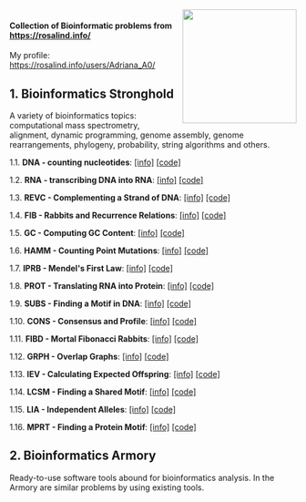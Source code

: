 
<img src="http://rosalind.info/static/img/logo.png?v=1560257990"  width=200 align="right">

#### Collection of Bioinformatic problems from https://rosalind.info/
My profile: https://rosalind.info/users/Adriana_A0/

## 1. Bioinformatics Stronghold
A variety of bioinformatics topics: computational mass spectrometry, alignment, dynamic programming, genome assembly, genome rearrangements, phylogeny, probability, string algorithms and others.

1.1. **DNA - counting nucleotides**: [[info]](https://rosalind.info/problems/dna/) [[code]](https://github.com/AdrianaAceroFV/ROSALIND/blob/8f1cad1650caf6a8a39c5104978e45c7e3c05e89/CODE/DNA.py)

1.2. **RNA - transcribing DNA into RNA**:  [[info]](https://rosalind.info/problems/rna/) [[code]](https://github.com/AdrianaAceroFV/ROSALIND/blob/8f1cad1650caf6a8a39c5104978e45c7e3c05e89/CODE/RNA.py)

1.3. **REVC - Complementing a Strand of DNA**:  [[info]](https://rosalind.info/problems/revc/) [[code]](https://github.com/AdrianaAceroFV/ROSALIND/blob/17b7de7e22e1b70d83b68cb1095d86855417d721/CODE/REVC.py)

1.4. **FIB - Rabbits and Recurrence Relations**:  [[info]](https://rosalind.info/problems/fib/) [[code]](https://github.com/AdrianaAceroFV/ROSALIND/blob/952eede5f8a9878cbe72c6db821bb20e618dac12/CODE/FIB.py)

1.5. **GC - Computing GC Content**:  [[info]](https://rosalind.info/problems/gc/) [[code]](https://github.com/AdrianaAceroFV/ROSALIND/blob/49ea0b6e9873f10d9c04995f044db39ae8d1c76c/CODE/GC.py)

1.6. **HAMM - Counting Point Mutations**:  [[info]](https://rosalind.info/problems/hamm/) [[code]](https://github.com/AdrianaAceroFV/ROSALIND/blob/59be35e03785557e5b967614016dd2052986c31f/CODE/HAMM.py)

1.7. **IPRB - Mendel's First Law**:  [[info]](https://rosalind.info/problems/iprb/) [[code]](https://github.com/AdrianaAceroFV/ROSALIND/blob/bb8118342c58bb415791cd5913d6aa83696fe067/CODE/IPRB.py)

1.8. **PROT - Translating RNA into Protein**:  [[info]](https://rosalind.info/problems/prot/) [[code]](https://github.com/AdrianaAceroFV/ROSALIND/blob/ac25af4375d74dbc3bfcb8a73969023ee1484244/CODE/PROT.py)

1.9. **SUBS - Finding a Motif in DNA**:  [[info]](https://rosalind.info/problems/subs/) [[code]](https://github.com/AdrianaAceroFV/ROSALIND/blob/da589f666b6d240ae1703afb276d64ea4b875220/CODE/SUBS.py)

1.10. **CONS - 	Consensus and Profile**:  [[info]](https://rosalind.info/problems/cons/) [[code]](https://github.com/AdrianaAceroFV/ROSALIND/blob/427510a418da18f5a603739ea975f4988eaf3558/CODE/CONS.py)

1.11. **FIBD - 	Mortal Fibonacci Rabbits**:  [[info]](https://rosalind.info/problems/fibd/) [[code]](https://github.com/AdrianaAceroFV/ROSALIND/blob/1a3b09a5f2db2554b8278b59c1659120fd486104/CODE/FIBD.py)

1.12. **GRPH - 	Overlap Graphs**:  [[info]](https://rosalind.info/problems/grph/) [[code]](https://github.com/AdrianaAceroFV/ROSALIND/blob/1a3b09a5f2db2554b8278b59c1659120fd486104/CODE/GRPH.py)

1.13. **IEV - 	Calculating Expected Offspring**:  [[info]](https://rosalind.info/problems/iev/) [[code]](https://github.com/AdrianaAceroFV/ROSALIND/blob/87b868a754d40931ff1278bcd78e363a984722ee/CODE/IEV.py)

1.14. **LCSM - 	Finding a Shared Motif**:  [[info]](https://rosalind.info/problems/lcsm/) [[code]](https://github.com/AdrianaAceroFV/ROSALIND/blob/2ae3c12ef31e71667e257908fbf87eabcfed6d48/CODE/LCSM.py)

1.15. **LIA - 	Independent Alleles**:  [[info]](https://rosalind.info/problems/lia/) [[code]](https://github.com/AdrianaAceroFV/ROSALIND/blob/f7163c08d8882317f7ccba47217d7ed9dbf471a8/CODE/LIA.py)

1.16. **MPRT - 	Finding a Protein Motif**:  [[info]](https://rosalind.info/problems/mprt/) [[code]](https://github.com/AdrianaAceroFV/ROSALIND/blob/1bfd4e884148df31b94acb654025d627aac52e5a/CODE/MPRT.py)


## 2. Bioinformatics Armory
Ready-to-use software tools abound for bioinformatics analysis. In the Armory are similar problems by using existing tools.
